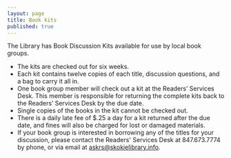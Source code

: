 ```yaml
---
layout: page
title: Book kits
published: true
---
```


The Library has Book Discussion Kits available for use by local book groups.

-  The kits are checked out for six weeks.
- Each kit contains twelve copies of each title, discussion questions, and a bag to carry it all in. 
- One book group member will check out a kit at the Readers’ Services Desk.  This member is responsible for returning the complete kits back to the Readers’ Services Desk by the due date.
- Single copies of the books in the kit cannot be checked out.
- There is a daily late fee of $.25 a day for a kit returned after the due date, and fines will also be charged for lost or damaged materials. 
- If your book group is interested in borrowing any of the titles for your discussion, please contact the Readers' Services Desk at 847.673.7774 by phone, or via email at askrs@skokielibrary.info.


